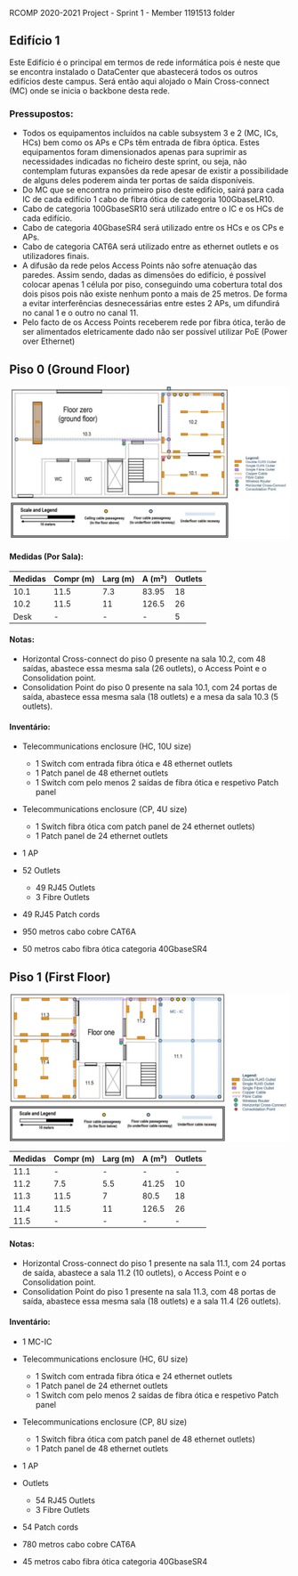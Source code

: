 RCOMP 2020-2021 Project - Sprint 1 - Member 1191513 folder


## Edifício 1

Este Edifício é o principal em termos de rede informática pois é neste que se encontra 
instalado o DataCenter que abastecerá todos os outros edifícios deste campus. Será então
aqui alojado o Main Cross-connect (MC) onde se inicia o backbone desta rede.

### Pressupostos:
* Todos os equipamentos incluídos na cable subsystem 3 e 2 (MC, ICs, HCs) bem como os APs e CPs têm entrada de fibra óptica. Estes equipamentos foram dimensionados apenas para suprimir as necessidades indicadas no ficheiro deste sprint, ou seja, não contemplam futuras expansões da rede apesar de existir a possibilidade de alguns deles poderem ainda ter portas de saída disponíveis.
* Do MC que se encontra no primeiro piso deste edifício, sairá para cada IC de cada edifício 1 cabo de fibra ótica de categoria 100GbaseLR10. 
* Cabo de categoria 100GbaseSR10 será utilizado entre o IC e os HCs de cada edifício.
* Cabo de categoria 40GbaseSR4 será utilizado entre os HCs e os CPs e APs.
* Cabo de categoria CAT6A será utilizado entre as ethernet outlets e os utilizadores finais.
* A difusão da rede pelos Access Points não sofre atenuação das paredes. Assim sendo, dadas as dimensões do edifício, é possível colocar apenas 1 célula por piso, conseguindo uma cobertura total dos dois pisos pois não existe nenhum ponto a mais de 25 metros. De forma a evitar interferências desnecessárias entre estes 2 APs, um difundirá no canal 1 e o outro no canal 11.
* Pelo facto de os Access Points receberem rede por fibra ótica, terão de ser alimentados eletricamente dado não ser possível utilizar PoE (Power over Ethernet)

## Piso 0 (Ground Floor)

![Piso_0](B1G0-Final.jpg)

#### Medidas (Por Sala):

| Medidas   | Compr (m) | Larg (m)  | A (m²)    | Outlets   |
|---        |---        |---        |---        |---        |
| 10.1      | 11.5      | 7.3       | 83.95     | 18        |
| 10.2      | 11.5      | 11        | 126.5     | 26        |
| Desk      | -         | -         | -         | 5        |

#### Notas:
* Horizontal Cross-connect do piso 0 presente na sala 10.2, com 48 saídas, abastece essa mesma sala (26 outlets), o Access Point e o Consolidation point.
* Consolidation Point do piso 0 presente na sala 10.1, com 24 portas de saída, abastece essa mesma sala (18 outlets) e a mesa da sala 10.3 (5 outlets).


#### Inventário:
* Telecommunications enclosure (HC, 10U size)
    * 1 Switch com entrada fibra ótica e 48 ethernet outlets
    * 1 Patch panel de 48 ethernet outlets
    * 1 Switch com pelo menos 2 saídas de fibra ótica e respetivo Patch panel

* Telecommunications enclosure (CP, 4U size)
    * 1 Switch fibra ótica com patch panel de 24 ethernet outlets)
    * 1 Patch panel de 24 ethernet outlets

* 1 AP 
* 52 Outlets
    * 49 RJ45 Outlets
    * 3 Fibre Outlets
* 49 RJ45 Patch cords
* 950 metros cabo cobre CAT6A
* 50 metros cabo fibra ótica categoria 40GbaseSR4
    

## Piso 1 (First Floor)

![Piso_1](B1G1-Final.jpg)

| Medidas   | Compr (m) | Larg (m)  | A (m²)    | Outlets   |
|---        |---        |---        |---        |---        |
| 11.1      | -         | -         | -          | -         |
| 11.2      | 7.5       | 5.5       | 41.25     | 10        |
| 11.3      | 11.5      | 7         | 80.5      | 18        |
| 11.4      | 11.5      | 11        | 126.5     | 26        |
| 11.5      | -         | -         | -         | -         |

#### Notas:
* Horizontal Cross-connect do piso 1 presente na sala 11.1, com 24 portas de saída, abastece a sala 11.2 (10 outlets), o Access Point e o Consolidation point.
* Consolidation Point do piso 1 presente na sala 11.3, com 48 portas de saída, abastece essa mesma sala (18 outlets) e a sala 11.4 (26 outlets).

#### Inventário:
* 1 MC-IC
* Telecommunications enclosure (HC, 6U size)
    * 1 Switch com entrada fibra ótica e 24 ethernet outlets
    * 1 Patch panel de 24 ethernet outlets
    * 1 Switch com pelo menos 2 saídas de fibra ótica e respetivo Patch panel

* Telecommunications enclosure (CP, 8U size)
    * 1 Switch fibra ótica com patch panel de 48 ethernet outlets)
    * 1 Patch panel de 48 ethernet outlets
    
* 1 AP
*  Outlets 
    * 54 RJ45 Outlets
    * 3 Fibre Outlets 
* 54 Patch cords
* 780 metros cabo cobre CAT6A
* 45 metros cabo fibra ótica categoria 40GbaseSR4
